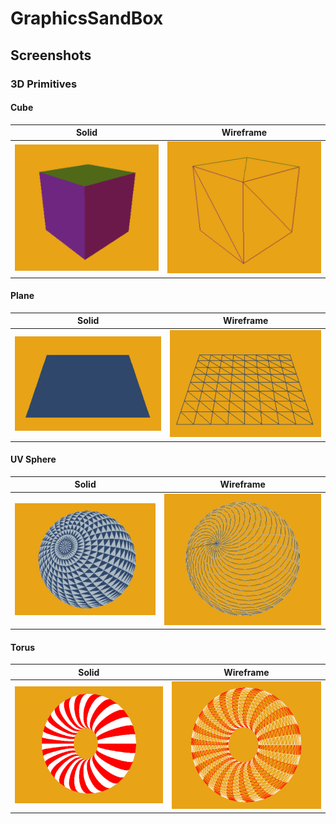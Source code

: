 # GraphicsSandBox

## Screenshots

### 3D Primitives

#### Cube
| Solid |  Wireframe |
|---|---|
|  ![](GraphicsSandBox\Resources\ForREADME\SolidCube.png) | ![](GraphicsSandBox\Resources\ForREADME\WireCube.png) |


#### Plane
| Solid |  Wireframe |
|---|---|
|  ![](GraphicsSandBox\Resources\ForREADME\SolidPlane.png) | ![](GraphicsSandBox\Resources\ForREADME\WirePlane.png) |


#### UV Sphere
| Solid |  Wireframe |
|---|---|
|  ![](GraphicsSandBox\Resources\ForREADME\SolidUVSphere.png) | ![](GraphicsSandBox\Resources\ForREADME\WireUVSphere.png) |



#### Torus
| Solid |  Wireframe |
|---|---|
|  ![](GraphicsSandBox\Resources\ForREADME\SolidTorus.png) | ![](GraphicsSandBox\Resources\ForREADME\WireTorus.png) |

